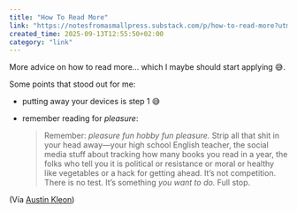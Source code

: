 ```yaml
---
title: "How To Read More"
link: "https://notesfromasmallpress.substack.com/p/how-to-read-more?utm_source=substack&utm_medium=email"
created_time: 2025-09-13T12:55:50+02:00
category: "link"
---
```

More advice on how to read more... which I maybe should start applying 😅.

Some points that stood out for me:

- putting away your devices is step 1 😅

- remember reading for _pleasure_:

  > Remember: *pleasure fun hobby fun pleasure.* Strip all that shit in your head away—your high school English teacher, the social media stuff about tracking how many books you read in a year, the folks who tell you it is political or resistance or moral or healthy like vegetables or a hack for getting ahead. It’s not competition. There is no test. It’s something *you want to do.* Full stop.

(Vía [Austin Kleon](https://austinkleon.substack.com/p/new-dumpsters-old-fires))